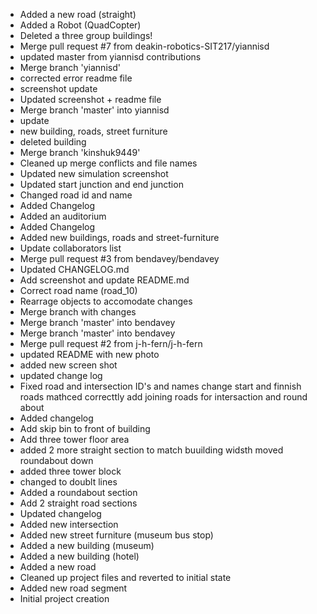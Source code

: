 - Added a new road (straight)
- Added a Robot (QuadCopter)
- Deleted a three group buildings!
- Merge pull request #7 from deakin-robotics-SIT217/yiannisd
- updated master from yiannisd contributions
- Merge branch 'yiannisd'
- corrected error readme file
- screenshot update
- Updated screenshot + readme file
- Merge branch 'master' into yiannisd
- update
- new building, roads, street furniture
- deleted building
- Merge branch 'kinshuk9449'
- Cleaned up merge conflicts and file names
- Updated new simulation screenshot
- Updated start junction and end junction
- Changed road id and name
- Added Changelog
- Added an auditorium
- Added Changelog
- Added new buildings, roads and street-furniture
- Update collaborators list
- Merge pull request #3 from bendavey/bendavey
- Updated CHANGELOG.md
- Add screenshot and update README.md
- Correct road name (road_10)
- Rearrage objects to accomodate changes
- Merge branch with changes
- Merge branch 'master' into bendavey
- Merge branch 'master' into bendavey
- Merge pull request #2 from j-h-fern/j-h-fern
- updated README with new photo
- added new screen shot
- updated change log
- Fixed road and intersection ID's and names change start and finnish roads mathced correcttly add joining roads for intersaction and round about
- Added changelog
- Add skip bin to front of building
- Add three tower floor area
- added 2 more straight section to match buuilding widsth moved roundabout down
- added three tower block
- changed to doublt lines
- Added a roundabout section
- Add 2 straight road sections
- Updated changelog
- Added new intersection
- Added new street furniture (museum bus stop)
- Added a new building (museum)
- Added a new building (hotel)
- Added a new road
- Cleaned up project files and reverted to initial state
- Added new road segment
- Initial project creation
